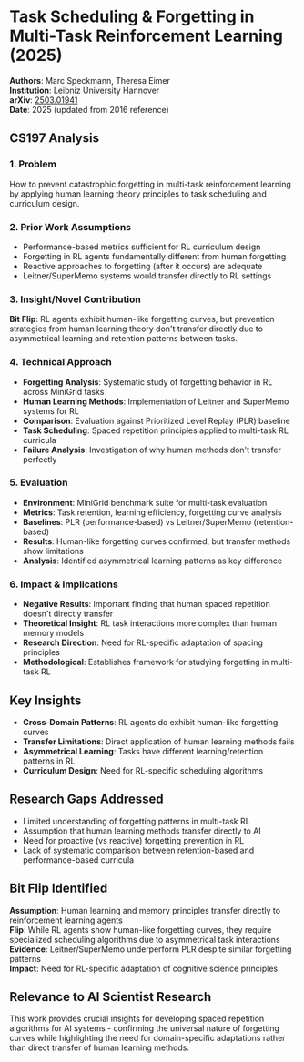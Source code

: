 # Task Scheduling & Forgetting in Multi-Task Reinforcement Learning (2025)

**Authors**: Marc Speckmann, Theresa Eimer  
**Institution**: Leibniz University Hannover  
**arXiv**: [2503.01941](https://arxiv.org/html/2503.01941v1)  
**Date**: 2025 (updated from 2016 reference)

## CS197 Analysis

### 1. Problem
How to prevent catastrophic forgetting in multi-task reinforcement learning by applying human learning theory principles to task scheduling and curriculum design.

### 2. Prior Work Assumptions
- Performance-based metrics sufficient for RL curriculum design
- Forgetting in RL agents fundamentally different from human forgetting
- Reactive approaches to forgetting (after it occurs) are adequate
- Leitner/SuperMemo systems would transfer directly to RL settings

### 3. Insight/Novel Contribution
**Bit Flip**: RL agents exhibit human-like forgetting curves, but prevention strategies from human learning theory don't transfer directly due to asymmetrical learning and retention patterns between tasks.

### 4. Technical Approach
- **Forgetting Analysis**: Systematic study of forgetting behavior in RL across MiniGrid tasks
- **Human Learning Methods**: Implementation of Leitner and SuperMemo systems for RL
- **Comparison**: Evaluation against Prioritized Level Replay (PLR) baseline
- **Task Scheduling**: Spaced repetition principles applied to multi-task RL curricula
- **Failure Analysis**: Investigation of why human methods don't transfer perfectly

### 5. Evaluation
- **Environment**: MiniGrid benchmark suite for multi-task evaluation
- **Metrics**: Task retention, learning efficiency, forgetting curve analysis
- **Baselines**: PLR (performance-based) vs Leitner/SuperMemo (retention-based)
- **Results**: Human-like forgetting curves confirmed, but transfer methods show limitations
- **Analysis**: Identified asymmetrical learning patterns as key difference

### 6. Impact & Implications
- **Negative Results**: Important finding that human spaced repetition doesn't directly transfer
- **Theoretical Insight**: RL task interactions more complex than human memory models
- **Research Direction**: Need for RL-specific adaptation of spacing principles
- **Methodological**: Establishes framework for studying forgetting in multi-task RL

## Key Insights
- **Cross-Domain Patterns**: RL agents do exhibit human-like forgetting curves
- **Transfer Limitations**: Direct application of human learning methods fails
- **Asymmetrical Learning**: Tasks have different learning/retention patterns in RL
- **Curriculum Design**: Need for RL-specific scheduling algorithms

## Research Gaps Addressed
- Limited understanding of forgetting patterns in multi-task RL
- Assumption that human learning methods transfer directly to AI
- Need for proactive (vs reactive) forgetting prevention in RL
- Lack of systematic comparison between retention-based and performance-based curricula

## Bit Flip Identified
**Assumption**: Human learning and memory principles transfer directly to reinforcement learning agents  
**Flip**: While RL agents show human-like forgetting curves, they require specialized scheduling algorithms due to asymmetrical task interactions  
**Evidence**: Leitner/SuperMemo underperform PLR despite similar forgetting patterns  
**Impact**: Need for RL-specific adaptation of cognitive science principles

## Relevance to AI Scientist Research
This work provides crucial insights for developing spaced repetition algorithms for AI systems - confirming the universal nature of forgetting curves while highlighting the need for domain-specific adaptations rather than direct transfer of human learning methods.